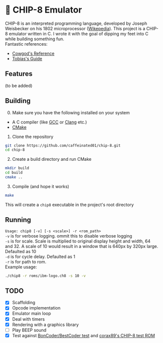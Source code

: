 # 👾 CHIP-8 Emulator

CHIP-8 is an interpreted programming language, developed by Joseph Weisbecker on his 1802 microprocessor ([Wikepedia](https://en.wikipedia.org/wiki/CHIP-8)). This project is a CHIP-8 emulator written in C. I wrote it with the goal of dipping my feet into C while building something fun.\
Fantastic references:

- [Cowgod's Reference](http://devernay.free.fr/hacks/chip8/C8TECH10.HTM)
- [Tobias's Guide](https://tobiasvl.github.io/blog/write-a-chip-8-emulator/)

## Features

(to be added)

## Building

0. Make sure you have the following installed on your system

- A C compiler (like [GCC](https://gcc.gnu.org/) or [Clang](https://clang.llvm.org/) etc.)
- [CMake](https://cmake.org/)

1. Clone the repository

```sh
git clone https://github.com/caffeinated01/chip-8.git
cd chip-8
```

2. Create a build directory and run CMake

```sh
mkdir build
cd build
cmake ..
```

3. Compile (and hope it works)

```sh
make
```

This will create a `chip8` executable in the project's root directory

## Running

`Usage: chip8 [-v] [-s <scale>] -r <rom_path>` \
`-v` is for verbose logging. ommit this to disable verbose logging \
`-s` is for scale. Scale is multiplied to original display height and width, 64 and 32. A scale of 10 would result in a window that is 640px by 320px large. Defaulted as 10 \
`-d` is for cycle delay. Defaulted as 1 \
`-r` is for path to rom. \
Example usage:

```sh
./chip8 -r roms/ibm-logo.ch8 -s 10 -v
```

## TODO

- [x] Scaffolding
- [x] Opcode implementation
- [x] Emulator main loop
- [x] Deal with timers
- [x] Rendering with a graphics library
- [ ] Play BEEP sound
- [x] Test against [BonCoder/BestCoder test](https://github.com/cj1128/chip8-emulator/tree/master/rom) and [corax89's CHIP-8 test ROM](https://github.com/corax89/chip8-test-rom)
